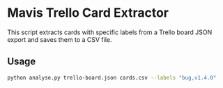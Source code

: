 # Mavis Trello Card Extractor

This script extracts cards with specific labels from a Trello board JSON export and saves them to a CSV file.

## Usage

```bash
python analyse.py trello-board.json cards.csv --labels "bug,v1.4.0"
```
